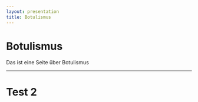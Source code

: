 ```yaml
---
layout: presentation
title: Botulismus
---
```


# Botulismus

Das ist eine Seite über Botulismus

---

# Test 2
